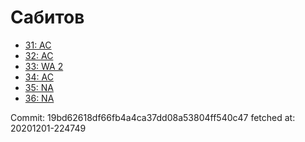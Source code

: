 # Сабитов
- [31: AC](31.md)
- [32: AC](32.md)
- [33: WA 2](33.md)
- [34: AC](34.md)
- [35: NA](35.md)
- [36: NA](36.md)

Commit: 19bd62618df66fb4a4ca37dd08a53804ff540c47
 fetched at: 20201201-224749
